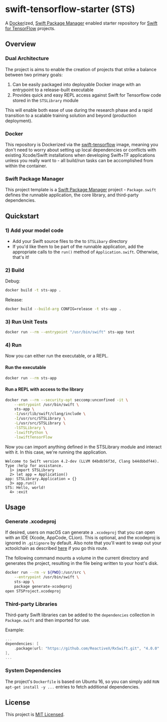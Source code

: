 # swift-tensorflow-starter (STS)

A [Docker](http://docker.com/)ized, [Swift Package Manager](https://swift.org/package-manager/) enabled starter repository for [Swift for TensorFlow](https://github.com/tensorflow/swift) projects.

## Overview

### Dual Architecture

The project is aims to enable the creation of projects that strike a balance between two primary goals:

1. Can be easily packaged into deployable Docker image with an entrypoint to a release-built executable
2. Provides quick and easy REPL access against Swift for Tensorflow code stored in the `STSLibrary` module 

This will enable both ease of use during the research phase and a rapid transition to a scalable training solution and beyond (production deployment).

### Docker

This repository is Dockerized via the [swift-tensorflow](https://github.com/zachgrayio/swift-tensorflow#7-start-the-repl-in-a-container) image, meaning you don't need to worry about setting up local dependencies or conflicts with existing Xcode/Swift installations when developing Swift+TF applications unless you really want to - all build/run tasks can be accomplished from within the container.

### Swift Package Manager

This project template is a [Swift Package Manager](https://swift.org/package-manager/) project - `Package.swift` defines the runnable application, the core library, and third-party dependencies.

## Quickstart

### 1) Add your model code

* Add your Swift source files to the to `STSLibary` directory 
* If you'd like them to be part of the runnable application, add the appropriate calls to the `run()` method of `Application.swift`. Otherwise, that's it!

### 2) Build

Debug: 

```bash
docker build -t sts-app .
```

Release: 

```bash
docker build --build-arg CONFIG=release -t sts-app .
```

### 3) Run Unit Tests

```bash
docker run --rm --entrypoint "/usr/bin/swift" sts-app test
```

### 4) Run

Now you can either run the executable, or a REPL.

#### Run the executable

```bash
docker run --rm sts-app
```

#### Run a REPL with access to the library

```bash
docker run --rm --security-opt seccomp:unconfined -it \
    --entrypoint /usr/bin/swift \
    sts-app \
    -I/usr/lib/swift/clang/include \
    -I/usr/src/STSLibrary \
    -L/usr/src/STSLibrary \
    -lSTSLibrary \
    -lswiftPython \
    -lswiftTensorFlow
```

Now you can import anything defined in the STSLibrary module and interact with it. In this case, we're running the application.

```
Welcome to Swift version 4.2-dev (LLVM 04bdb56f3d, Clang b44dbbdf44). Type :help for assistance.
  1> import STSLibrary
  2> let app = Application()
app: STSLibrary.Application = {}
  3> app.run()
STS: Hello, world!
  4> :exit
```

## Usage

### Generate .xcodeproj

If desired, users on macOS can generate a `.xcodeproj` that you can open with an IDE (Xcode, AppCode, CLion). This is optional, and the xcodeproj is ignored in `.gitignore` by default. Also note that you'll want to swap out your xctoolchain as described [here](https://github.com/tensorflow/swift/blob/master/Installation.md) if you go this route.

The following command mounts a volume in the current directory and generates the project, resulting in the file being written to your host's disk. 

```bash
docker run --rm -v ${PWD}:/usr/src \
    --entrypoint /usr/bin/swift \
    sts-app \
    package generate-xcodeproj
open STSProject.xcodeproj
```

### Third-party Libraries

Third-party Swift libraries can be added to the `dependencies` collection in `Package.swift` and then imported for use. 

Example: 

```swift
...
dependencies: [
    .package(url: "https://github.com/ReactiveX/RxSwift.git", "4.0.0" ..< "5.0.0")
],
...
```

### System Dependencies

The project's `Dockerfile` is based on Ubuntu 16, so you can simply add `RUN apt-get install -y ...` entries to fetch additional dependencies.

## License

This project is [MIT Licensed](https://github.com/zachgrayio/swift-tensorflow-starter/blob/master/LICENSE).
